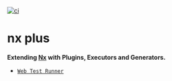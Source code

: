 [![ci](https://github.com/RobbyRabbitman/nx-plus/actions/workflows/ci.yml/badge.svg?branch=main&event=push)](https://github.com/RobbyRabbitman/nx-plus/actions/workflows/ci.yml)

# nx plus

**Extending [Nx](https://nx.dev) with Plugins, Executors and Generators.** 

- [`Web Test Runner`](packages/web-test-runner/README.md)
